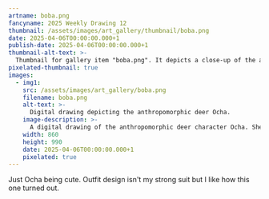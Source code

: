 ```yaml
---
artname: boba.png
fancyname: 2025 Weekly Drawing 12
thumbnail: /assets/images/art_gallery/thumbnail/boba.png
date: 2025-04-06T00:00:00.000+1
publish-date: 2025-04-06T00:00:00.000+1
thumbnail-alt-text: >-
  Thumbnail for gallery item "boba.png". It depicts a close-up of the anthropomorphic deer Ocha.
pixelated-thumbnail: true
images:
  - img1:
    src: /assets/images/art_gallery/boba.png
    filename: boba.png
    alt-text: >-
      Digital drawing depicting the anthropomorphic deer Ocha.
    image-description: >-
      A digital drawing of the anthropomorphic deer character Ocha. She has brown fur with tan countershading on her face, neck, and chest. She also has purple eyes and light blonde hair with green undertones. She has two distinctive birch tree growths on her head, similar in appearance to antlers. She is wearing a dark blue skirt and a light blue blouse with a blue tie. She is holding a plastic cup of caramel-coloured boba tea and a black straw in her right hand, and her left hand is raised to her face. Her head is turned to her left, and she is looking in that direction with an open smile.
    width: 860
    height: 990
    date: 2025-04-06T00:00:00.000+1
    pixelated: true
---
```

<p>
	Just Ocha being cute. Outfit design isn't my strong suit but I like how this one turned out.
</p>
